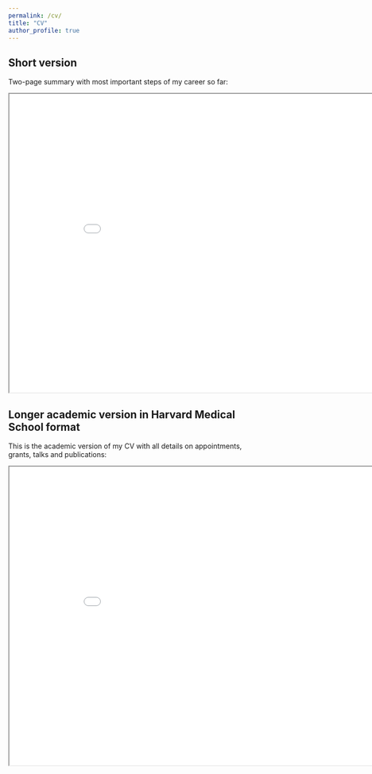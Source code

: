 ```yaml
---
permalink: /cv/
title: "CV"
author_profile: true
---
```


## Short version

Two-page summary with most important steps of my career so far:

<iframe src="/files/Resume_2_page.pdf" height="600" width="900"></iframe>

## Longer academic version in Harvard Medical School format

This is the academic version of my CV with all details on appointments, grants, talks and publications:

<iframe src="/files/cv_long.pdf" height="600" width="900"></iframe>
